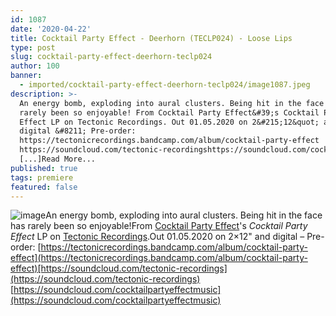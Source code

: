 ```yaml
---
id: 1087
date: '2020-04-22'
title: Cocktail Party Effect - Deerhorn (TECLP024) - Loose Lips
type: post
slug: cocktail-party-effect-deerhorn-teclp024
author: 100
banner:
  - imported/cocktail-party-effect-deerhorn-teclp024/image1087.jpeg
description: >-
  An energy bomb, exploding into aural clusters. Being hit in the face has
  rarely been so enjoyable! From Cocktail Party Effect&#39;s Cocktail Party
  Effect LP on Tectonic Recordings. Out 01.05.2020 on 2&#215;12&quot; and
  digital &#8211; Pre-order:
  https://tectonicrecordings.bandcamp.com/album/cocktail-party-effect
  https://soundcloud.com/tectonic-recordingshttps://soundcloud.com/cocktailpartyeffectmusic
  [...]Read More...
published: true
tags: premiere
featured: false
---
```

![image](../imported/cocktail-party-effect-deerhorn-teclp024/image1087.jpeg)An energy bomb, exploding into aural clusters. Being hit in the face has rarely been so enjoyable!From [Cocktail Party Effect](https://www.residentadvisor.net/dj/cocktailpartyeffect)'s _Cocktail Party Effect_ LP on [Tectonic Recordings](https://www.tectonicrecordings.com/).Out 01.05.2020 on 2×12" and digital – Pre-order: [](https://tectonicrecordings.bandcamp.com/album/cocktail-party-effect)[https://tectonicrecordings.bandcamp.com/album/cocktail-party-effect](https://tectonicrecordings.bandcamp.com/album/cocktail-party-effect)[https://soundcloud.com/tectonic-recordings](https://soundcloud.com/tectonic-recordings)  
[](https://soundcloud.com/cocktailpartyeffectmusic)[https://soundcloud.com/cocktailpartyeffectmusic](https://soundcloud.com/cocktailpartyeffectmusic)